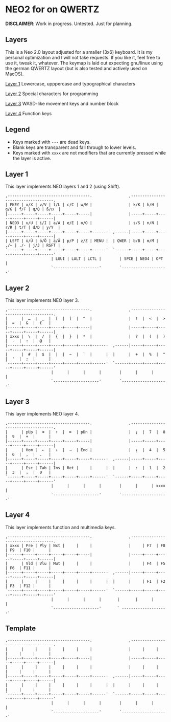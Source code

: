 # NEO2 for <insert keyboard here> on QWERTZ

**DISCLAIMER**: Work in progress. Untested. Just for planning.

## Layers
This is a Neo 2.0 layout adjusted for a smaller (3x6) keyboard. It is my personal optimization and I will not take requests. If you like it, feel free to use it, tweak it, whatever. The keymap is laid out expecting gnu/linux using the german QWERTZ layout (but is also tested and actively used on MacOS).

[Layer 1](#layer-1) Lowercase, upppercase and typographical characters

[Layer 2](#layer-2) Special characters for programming

[Layer 3](#layer-3) WASD-like movement keys and number block

[Layer 4](#layer-4) Function keys

## Legend

 * Keys marked with `---` are dead keys.
 * Blank keys are transparent and fall through to lower levels.
 * Keys marked with `xxxx` are not modifiers that are currently pressed while the layer is active.

## Layer 1

This layer implements NEO layers 1 and 2 (using Shift).

```
,------------------------------------.                ,------------------------------------.
| FKEY | x/X | v/V | l/L | c/C | w/W |                | k/K | h/H | g/G | f/F | q/Q | ß/ẞ  |
|------+-----+-----+-----+-----+-----|                |-----+-----+-----+-----+-----+------|
| NEO3 | u/U | i/I | a/A | e/E | o/O |                | s/S | n/N | r/R | t/T | d/D | y/Y  |
|------+-----+-----+-----+-----+-----+------·  ,------|-----+-----+-----+-----+-----+------|
| LSFT | ü/Ü | ö/Ö | ä/Ä | p/P | z/Z | MENU |  | QWER | b/B | m/M | ,/– | ./· | j/J | RSFT |
`------+-----+-----+-----+-----+-----+------'  `------+-----+-----+-----+-----+-----+------'
                    | LGUI | LALT | LCTL |        | SPCE | NEO4 | OPT  |
                    `--------------------'        `--------------------'
```

## Layer 2

This layer implements NEO layer 3.

```
,------------------------------------.                ,------------------------------------.
|      |  …  |  _  |  [  |  ]  |  ^  |                |  !  |  <  |  >  |  =  |  &  |  €   |
|------+-----+-----+-----+-----+-----|                |-----+-----+-----+-----+-----+------|
| xxxx |  \  |  /  |  {  |  }  |  *  |                |  ?  |  (  |  )  |  -  |  :  |  @   |
|------+-----+-----+-----+-----+-----+------·  ,------|-----+-----+-----+-----+-----+------|
|      |  #  |  $  |  |  |  ~  |  `  |      |  |      |  +  |  %  |  "  |  '  |  ;  |      |
`------+-----+-----+-----+-----+-----+------'  `------+-----+-----+-----+-----+-----+------'
                    |      |      |      |        |      |      |      |
                    `--------------------'        `--------------------'
```

## Layer 3

This layer implements NEO layer 4.

```
,------------------------------------.                ,------------------------------------.
|      | pUp |  ⌫  |  ↑  |  ⌦  | pDn |                |  ¡  |  7  |  8  |  9  |  +  |      |
|------+-----+-----+-----+-----+-----|                |-----+-----+-----+-----+-----+------|
|      | Hom |  ←  |  ↓  |  →  | End |                |  ¿  |  4  |  5  |  6  |  ,  |  .   |
|------+-----+-----+-----+-----+-----+------·  ,------|-----+-----+-----+-----+-----+------|
|      | Esc | Tab | Ins | Ret |     |      |  |      |  :  |  1  |  2  |  3  |  ;  |  0   |
`------+-----+-----+-----+-----+-----+------'  `------+-----+-----+-----+-----+-----+------'
                    |      |      |      |        |      |      | xxxx |
                    `--------------------'        `--------------------'
```

## Layer 4

This layer implements function and multimedia keys.

```
,------------------------------------.                ,------------------------------------.
| xxxx | Pre | Ply | Nxt |     |     |                |     | F7  | F8  | F9  | F10 |      |
|------+-----+-----+-----+-----+-----|                |-----+-----+-----+-----+-----+------|
|      | Vld | Vlu | Mut |     |     |                |     | F4  | F5  | F6  | F11 |      |
|------+-----+-----+-----+-----+-----+------·  ,------|-----+-----+-----+-----+-----+------|
|      |     |     |     |     |     |      |  |      |     | F1  | F2  | F3  | F12 |      |
`------+-----+-----+-----+-----+-----+------'  `------+-----+-----+-----+-----+-----+------'
                    |      |      |      |       |       |      |      |
                    `--------------------'       ` --------------------'
```

## Template
```
,------------------------------------.                ,------------------------------------.
|      |     |     |     |     |     |                |     |     |     |     |     |      |
|------+-----+-----+-----+-----+-----|                |-----+-----+-----+-----+-----+------|
|      |     |     |     |     |     |                |     |     |     |     |     |      |
|------+-----+-----+-----+-----+-----+------·  ,------|-----+-----+-----+-----+-----+------|
|      |     |     |     |     |     |      |  |      |     |     |     |     |     |      |
`------+-----+-----+-----+-----+-----+------'  `------+-----+-----+-----+-----+-----+------'
                    |      |      |      |        |      |      |      |
                    `--------------------'        `--------------------'
```
